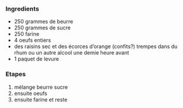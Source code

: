 ### Ingredients
* 250 grammes de beurre
* 250 grammes de sucre
* 250 farine
* 4 oeufs entiers
* des raisins sec et des écorces d’orange (confits?) trempes dans du rhum ou un autre alcool une demie heure avant
* 1 paquet de levure

### Etapes
1. mélange beurre sucre
1. ensuite oeufs
1. ensuite farine et reste 